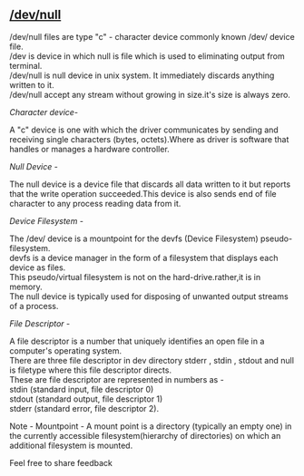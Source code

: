 ## [/dev/null](https://prayuja-teli.github.io/Blog/Filesystem)     

/dev/null files are type "c" - character device commonly known /dev/ device file.<br/>
/dev is device in which null is file which is used to eliminating output from terminal.<br/>
/dev/null is null device in unix system. It immediately discards anything written to it.<br/>
/dev/null accept any stream without growing in size.it's size is always zero.

*Character device*-<br/>

A "c" device is one with which the driver communicates by sending and receiving single characters (bytes, octets).Where as driver is software that handles or manages a hardware controller.<br/>

*Null Device* - <br/>

The null device is a device file that discards all data written to it but reports that the write operation succeeded.This device is also sends end of file character to any process reading data from it.<br/>

*Device Filesystem* -<br/>

The /dev/ device is a mountpoint for the devfs (Device Filesystem) pseudo-filesystem.<br/>
devfs is a device manager in the form of a filesystem that displays each device as files. <br/>
This pseudo/virtual filesystem is not on the hard-drive.rather,it is in memory.<br/>
The null device is typically used for disposing of unwanted output streams of a process.<br/>

*File Descriptor* -<br/>

A file descriptor is a number that uniquely identifies an open file in a computer's operating system.<br/>
There are three file descriptor in dev directory stderr , stdin , stdout and null is filetype where this file descriptor directs.<br/>
These are file descriptor are represented in numbers as - <br/>
stdin (standard input, file descriptor 0)<br/>
stdout (standard output, file descriptor 1)<br/>
stderr (standard error, file descriptor 2).<br/>


Note - Mountpoint - A mount point is a directory (typically an empty one) in the currently accessible filesystem(hierarchy of directories) on which an additional filesystem is mounted.



 Feel free to share feedback

